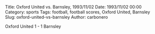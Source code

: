 Title: Oxford United vs. Barnsley, 1993/11/02
Date: 1993/11/02 00:00
Category: sports
Tags: football, football scores, Oxford United, Barnsley
Slug: oxford-united-vs-barnsley
Author: carbonero


Oxford United 1 - 1 Barnsley
